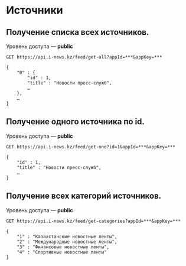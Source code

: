 Источники
=========

Получение списка всех источников.
--------------------------------
Уровень доступа — **public**

```
GET https://api.i-news.kz/feed/get-all?appId=***&appKey=***
```

```
{
    "0" : {
        "id" : 1,
        "title" : "Новости пресс-служб",
        …
    },
    …
}
```

Получение одного источника по id.
--------------------------------
Уровень доступа — **public**

```
GET https://api.i-news.kz/feed/get-one?id=1&appId=***&appKey=***
```

```
{
    "id" : 1,
    "title" : "Новости пресс-служб",
    …
}
```

Получение всех категорий источников.
-----------------------------------
Уровень доступа — **public**

```
GET https://api.i-news.kz/feed/get-categories?appId=***&appKey=***
```

```
{
    "1" : "Казахстанские новостные ленты",
    "2" : "Международные новостные ленты",
    "3" : "Финансовые новостные ленты",
    "4" : "Спортивные новостные ленты"
}
```